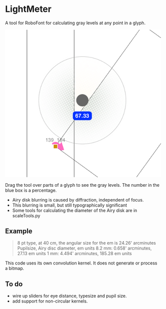 # LightMeter
A tool for RoboFont for calculating gray levels at any point in a glyph.

![LightMeter Screenshot](https://github.com/LettError/LightMeter/blob/master/LightMeterScreenshot.png)

Drag the tool over parts of a glyph to see the gray levels. The number in the blue box is a percentage.

* Airy disk blurring is caused by diffraction, independent of focus.
* This blurring is small, but still typographically significant
* Some tools for calculating the diameter of the Airy disk are in scaleTools.py

## Example
> 8 pt type, at 40 cm, the angular size for the em is 24.26' arcminutes
> Pupilsize, Airy disc diameter, em units
> 8.2 mm: 0.658' arcminutes, 27.13 em units
> 1 mm: 4.494' arcminutes, 185.28 em units

This code uses its own convolution kernel. It does not generate or process a bitmap. 

## To do
* wire up sliders for eye distance, typesize and pupil size.
* add support for non-circular kernels. 
